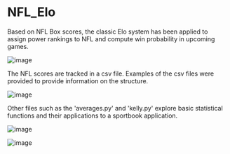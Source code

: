 # NFL_Elo
Based on NFL Box scores, the classic Elo system has been applied to assign power rankings to NFL and compute win probability in upcoming games.

![image](https://github.com/cdoors/NFL_Elo/assets/76536265/cc506862-dd8a-4644-97b6-a094f34e60fd)

The NFL scores are tracked in a csv file. Examples of the csv files were provided to provide information on the structure.


![image](https://github.com/cdoors/NFL_Elo/assets/76536265/03c96f5a-a73a-4671-92a4-a5d06d769a5d)


Other files such as the 'averages.py' and 'kelly.py' explore basic statistical functions and their applications to a sportbook application.

![image](https://github.com/cdoors/NFL_Elo/assets/76536265/6c0a0255-f3d0-4f4b-b625-b1517f34c99f)

![image](https://github.com/cdoors/NFL_Elo/assets/76536265/43ec4ca4-180b-4ab0-a4a9-d66d05308845)
